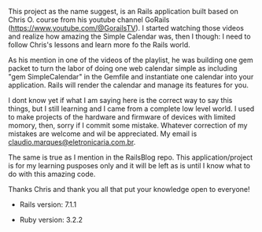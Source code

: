This project as the name suggest, is an Rails application built based on Chris O. course from his youtube channel GoRails (https://www.youtube.com/@GorailsTV). I started watching those videos and realize how amazing the Simple Calendar was, then I though: I need to follow Chris's lessons and learn more fo the Rails world.

As his mention in one of the videos of the playlist, he was building one gem packet to turn the labor of doing one web calendar simple as including "gem SimpleCalendar" in the Gemfile and instantiate one calendar into your application. Rails will render the calendar and manage its features for you.

I dont know yet if what I am saying here is the correct way to say this things, but I still learning and I came from a complete low level world. I used to make projects of the hardware and firmware of devices with limited momory, then, sorry if I commit some mistake. Whatever correction of my mistakes are welcome and wil be appreciated. My email is claudio.marques@eletronicaria.com.br.

The same is true as I mention in the RailsBlog repo. This application/project is for my learning pusposes only and it will be left as is until I know what to do with this amazing code.

Thanks Chris and thank you all that put your knowledge open to everyone!

* Rails version: 7.1.1

* Ruby version: 3.2.2